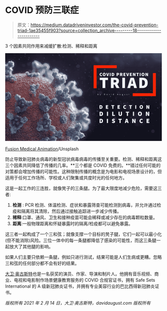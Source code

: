 # COVID 预防三联症

> 原文：<https://medium.datadriveninvestor.com/the-covid-prevention-triad-1ae35455f903?source=collection_archive---------18----------------------->

3 个因素共同作用来减缓扩散:检测、稀释和距离

![](img/83ffed460f67944ab857a71e0db41a59.png)

[Fusion Medical Animation](https://unsplash.com/@fusion_medical_animation)/Unsplash

防止导致新冠肺炎病毒的新型冠状病毒病毒的传播至关重要。检测、稀释和距离这三个因素共同降低了传播的几率。**三个都是 COVID 免费的。**错过任何可能的对策都会增加传播的可能性。这种限制传播的概念是为电影和电视场景设计的，但适用于任何工作场所、学校或人们聚集或共度时光的任何地方。

这是一起工作的三连胜，就像凳子的三条腿。为了最大限度地减少危险，需要这三者:

1.  **检测** : PCR 检测、体温检测、症状和暴露筛查可能检测到病毒，并允许通过检疫和隔离将其清除，然后通过接触追踪进一步减少传播。
2.  **稀释**:口罩、通风、卫生和接种疫苗可能会稀释或减少存在的病毒颗粒数量。
3.  **距离**:一般物理距离和怀疑暴露时的隔离/检疫都可以避免暴露。

这三者一起构成了一个三和弦；就像支撑一个目标的凳子腿，它们一起可以最小化(但不能消除)风险。三位一体中的每一条腿都降低了感染的可能性，而这三条腿一起放大了其他腿的影响。

如果人们主要只依赖一条腿，例如只进行测试，结果可能是人们生病或更糟。忽略三和弦的任何部分都不会有好的结果。

[大卫·奥古斯特](http://www.davidaugust.com/)也是一名获奖的演员、作家、导演和制片人。他拥有音乐视频、商业、电视和电影制作场景健康教育服务的 COVID 合规官证书，拥有 Safe Sets International 的 A 级新冠肺炎证书，并拥有专业美容行业的巴比西得新冠肺炎证书。

*版权所有 2021 年 2 月 14 日，大卫·奥古斯特，davidaugust.com 版权所有*